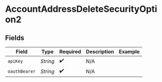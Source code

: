 # AccountAddressDeleteSecurityOption2


## Fields

| Field              | Type               | Required           | Description        | Example            |
| ------------------ | ------------------ | ------------------ | ------------------ | ------------------ |
| `apiKey`           | *String*           | :heavy_check_mark: | N/A                |                    |
| `oauthBearer`      | *String*           | :heavy_check_mark: | N/A                |                    |